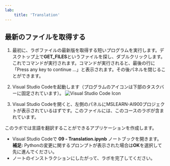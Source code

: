 ```yaml
---
lab:
    title: 'Translation'
---
```


## 最新のファイルを取得する

1. 最初に、ラボファイルの最新版を取得する短いプログラムを実行します。デスクトップ上で**GET_FILES**というファイルを探し、ダブルクリックします。これでコマンドが実行されます。コマンドが実行されると、最後の行に「Press any key to continue ...」と表示されます。その後パネルを閉じることができます。

2. Visual Studio Codeを起動します（プログラムのアイコンは下部のタスクバーに固定されています）。
![Visual Studio Code Icon](./images/vscode.jpg)

3. Visual Studio Codeを開くと、左側のパネルにMSLEARN-AI900プロジェクトが表示されているはずです。このファイルには、このコースのラボが含まれています。

このラボでは言語を翻訳することができるアプリケーションを作成します。

- Visual Studio Codeで **09 - Translation.ipynb** ノートブックを開きます。
**補足:** Pythonの変更に関するプロンプトが表示された場合は**OK**を選択して先に進んでください。
- ノートのインストラクションにしたがって、ラボを完了してください。

